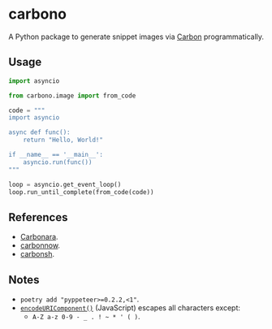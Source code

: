 # carbono

A Python package to generate snippet images via [Carbon](https://carbon.now.sh/) programmatically.

## Usage

```python
import asyncio

from carbono.image import from_code

code = """
import asyncio

async def func():
    return "Hello, World!"

if __name__ == '__main__':
    asyncio.run(func())
"""

loop = asyncio.get_event_loop()
loop.run_until_complete(from_code(code))
```

## References

- [Carbonara](https://github.com/petersolopov/carbonara).
- [carbonnow](https://github.com/pokurt/carbon-now-sh-API-Wrapper).
- [carbonsh](https://github.com/MrMarble/carbonsh).

## Notes

- `poetry add "pyppeteer>=0.2.2,<1"`.
- [`encodeURIComponent()`](https://developer.mozilla.org/en-US/docs/Web/JavaScript/Reference/Global_Objects/encodeURIComponent) (JavaScript) escapes all characters except:
  - `A-Z a-z 0-9 - _ . ! ~ * ' ( )`.
